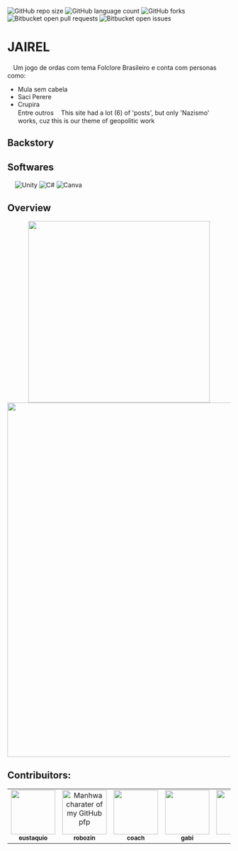 ![GitHub repo size](https://img.shields.io/github/repo-size/TP-Coltec-UFMG/2023-303-jairel?style=for-the-badge)
![GitHub language count](https://img.shields.io/github/languages/count/TP-Coltec-UFMG/2023-303-jairel?style=for-the-badge)
![GitHub forks](https://img.shields.io/github/forks/TP-Coltec-UFMG/2023-303-jairel?style=for-the-badge)
![Bitbucket open pull requests](https://img.shields.io/bitbucket/pr-raw/TP-Coltec-UFMG/2023-303-jairel?style=for-the-badge)
![Bitbucket open issues](https://img.shields.io/bitbucket/issues/TP-Coltec-UFMG/2023-303-jairel?style=for-the-badge)

# JAIREL

ㅤUm jogo de ordas com tema Folclore Brasileiro e conta com personas como: <br>
  - Mula sem cabela
  - Saci Perere
  - Crupira <br>
  Entre outros
ㅤThis site had a lot (6) of 'posts', but only 'Nazismo' works, cuz this is our theme of geopolitic work

## Backstory

## Softwares 
ㅤ
![Unity](https://img.shields.io/badge/unity-%23000000.svg?style=for-the-badge&logo=unity&logoColor=white)
![C#](https://img.shields.io/badge/c%23-%23239120.svg?style=for-the-badge&logo=c-sharp&logoColor=white)
![Canva](https://img.shields.io/badge/Canva-%2300C4CC.svg?style=for-the-badge&logo=Canva&logoColor=white)

## Overview
<div align="center">
  <img src="https://user-images.githubusercontent.com/125659884/232176079-c709b98f-7cb9-4100-bb51-d7d812b98023.gif" height="410">
  <br>
  <img src="https://user-images.githubusercontent.com/125659884/232169574-3ea506de-2f5f-46e1-a1dd-89df418fa6c4.png" height="800">
</div>

## Contribuitors:
<table>
  <tr>
  <td align="center">
      <a href="https://github.com/rafaelrat/">
        <img src="https://imgs.search.brave.com/-6nnnKHsWW4K3fvJpTdDcHsB0TLVv4wT5V4heeqxu7A/rs:fit:1000:1000:1/g:ce/aHR0cHM6Ly9zdGF0/aWMud2l4c3RhdGlj/LmNvbS9tZWRpYS8w/OGE2NzVfMzMzYWU4/MDRmNzg1NDIxM2Fj/ZTM2YTMzYmFlMDli/YTB-bXYyLmpwZy92/MS9maXQvd18xMDAw/JTJDaF8xMDAwJTJD/YWxfYyUyQ3FfODAv/ZmlsZS5qcGc" width="100px;" alt=""/><br>
        <sub>
          <b>eustaquio</b>
        </sub>
      </a>
    </td>
    <td align="center">
      <a href="https://github.com/alvimdev/">
        <img src="https://imgs.search.brave.com/t3XOFMVvTir0WUEAoRsYU4a4nkvriCpo8ILe3j_zK5E/rs:fit:959:959:1/g:ce/aHR0cHM6Ly9pLnBp/bmltZy5jb20vb3Jp/Z2luYWxzLzE1LzRi/LzU0LzE1NGI1NGFm/NWRhZTUyYjg3ZDZj/YTIyMmQ1ZjMyYjg0/LmpwZw" width="100px;" alt="Manhwa charater of my GitHub pfp"/><br>
        <sub>
          <b>robozin</b>
        </sub>
      </a>
    </td>
    <td align="center">
      <a href="https://github.com/raphhax/">
        <img src="https://avatars.githubusercontent.com/u/104567495?v=4" width="100px;" alt=""/><br>
        <sub>
          <b>coach</b>
        </sub>
      </a>
    </td>
    <td align="center">
      <a href="https://github.com/httpsgabi/">
        <img src="https://i.pinimg.com/736x/7d/ec/ec/7dececb749898fa72a3bc8040a7d7c5a.jpg" width="100px;" alt=""/><br>
        <sub>
          <b>gabi</b>
        </sub>
      </a>
    </td>
    <td align="center">
      <a href="https://github.com/GuilhermeoLuiz/">
        <img src="https://avatars.githubusercontent.com/u/104567893?v=4" width="100px;" alt=""/><br>
        <sub>
          <b>butão</b>
        </sub>
      </a>
    </td>
  </tr>
</table>
